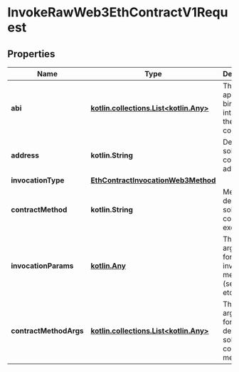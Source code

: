 
# InvokeRawWeb3EthContractV1Request

## Properties
Name | Type | Description | Notes
------------ | ------------- | ------------- | -------------
**abi** | [**kotlin.collections.List&lt;kotlin.Any&gt;**](kotlin.Any.md) | The application binary interface of the solidity contract | 
**address** | **kotlin.String** | Deployed solidity contract address | 
**invocationType** | [**EthContractInvocationWeb3Method**](EthContractInvocationWeb3Method.md) |  | 
**contractMethod** | **kotlin.String** | Method of deployed solidity contract to execute | 
**invocationParams** | [**kotlin.Any**](.md) | The list of arguments for contract invocation method (send, call, etc...) |  [optional]
**contractMethodArgs** | [**kotlin.collections.List&lt;kotlin.Any&gt;**](kotlin.Any.md) | The list of arguments for deployed solidity contract method |  [optional]



